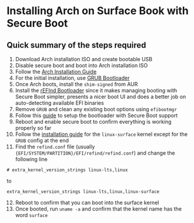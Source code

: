 # Installing Arch on Surface Book with Secure Boot

## Quick summary of the steps required

1) Download Arch installation ISO and create bootable USB
2) Disable secure boot and boot into Arch installation ISO
3) Follow the [Arch Installation Guide](https://wiki.archlinux.org/title/Installation_guide)
4) For the initial installation, use [GRUB Bootloader](https://wiki.archlinux.org/title/GRUB#Installation)
5) Once Arch boots, install the `shim-signed` from AUR
6) Install the [rEFInd Bootloader](https://wiki.archlinux.org/title/REFInd) since it makes managing booting with Secure Boot simpler, presents a nicer boot UI and does a better job on auto-detecting available EFI binaries
7) Remove `GRUB` and clean any existing boot options using `efibootmgr`
8) Follow this [guide](https://wiki.archlinux.org/title/REFInd#Using_shim) to setup the bootloader with Secure Boot support
9) Reboot and enable secure boot to confirm everything is working properly so far
10) Follow the [installation guide](https://github.com/linux-surface/linux-surface/wiki/Installation-and-Setup#Arch) for the `linux-surface` kernel except for the `GRUB` config at the end
11) Find the `refind.conf` file (usually `{EFI/SYSTEM/PARTITION}/EFI/refind/refind.conf`) and change the following line
```
# extra_kernel_version_strings linux-lts,linux
```
to
```
extra_kernel_version_strings linux-lts,linux,linux-surface
```
12) Reboot to confirm that you can boot into the surface kernel
13) Once booted, run `uname -a` and confirm that the kernel name has the word `surface`
